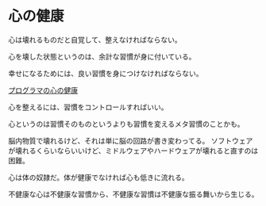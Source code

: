 # 心の健康

心は壊れるものだと自覚して、整えなければならない。

心を壊した状態というのは、余計な習慣が身に付いている。

幸せになるためには、良い習慣を身につけなければならない。

[プログラマの心の健康](https://www.hyuki.com/kokoro/)

心を整えるには、習慣をコントロールすればいい。

心というのは習慣そのものというよりも習慣を変えるメタ習慣のことかも。

脳内物質で壊れるけど、それは単に脳の回路が書き変わってる。
ソフトウェアが壊れるくらいならいいけど、ミドルウェアやハードウェアが壊れると直すのは困難。

心は体の奴隷だ。体が健康でなければ心も低きに流れる。

不健康な心は不健康な習慣から、不健康な習慣は不健康な振る舞いから生じる。
